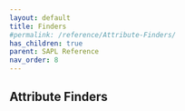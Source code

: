 ```yaml
---
layout: default
title: Finders
#permalink: /reference/Attribute-Finders/
has_children: true
parent: SAPL Reference
nav_order: 8
---
```


## Attribute Finders

